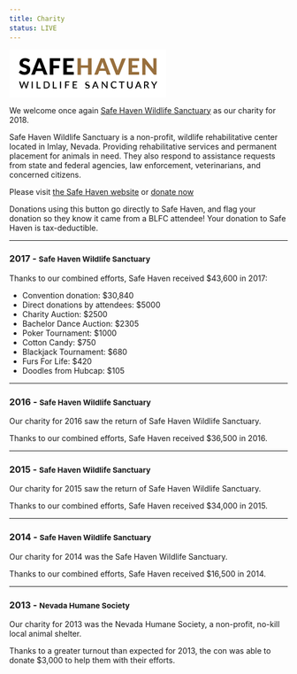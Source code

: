 ```yaml
---
title: Charity
status: LIVE
---
```

<p class="textcenter"><a style="background-color: #fff;display: inline-block;padding: 14px;" href="http://www.safehaven-wildlife.com/" target="_blank"><img src="/assets/img/logo-safehaven.png" alt="Safe Haven Wildlife Sanctuary" class="aligncenter"></a></p>

We welcome once again <a href="http://www.safehaven-wildlife.com/" target="_blank">Safe Haven Wildlife Sanctuary</a> as our charity for 2018.

Safe Haven Wildlife Sanctuary is a non-profit, wildlife rehabilitative center located in Imlay, Nevada. Providing rehabilitative services and permanent placement for animals in need. They also respond to assistance requests from state and federal agencies, law enforcement, veterinarians, and concerned citizens.

Please visit <a href="http://www.safehaven-wildlife.com/" target="_blank">the Safe Haven website</a> or <a href="http://safehavenwildlife.com/donate/donate-online/" target="_blank">donate now</a>

Donations using this button go directly to Safe Haven, and flag your donation so they know it came from a BLFC attendee! Your donation to Safe Haven is tax-deductible.

---

### 2017 - <small>Safe Haven Wildlife Sanctuary</small>

Thanks to our combined efforts, Safe Haven received $43,600 in 2017:

- Convention donation: $30,840
- Direct donations by attendees: $5000
- Charity Auction: $2500
- Bachelor Dance Auction: $2305
- Poker Tournament: $1000
- Cotton Candy: $750
- Blackjack Tournament: $680
- Furs For Life: $420
- Doodles from Hubcap: $105

---

### 2016 - <small>Safe Haven Wildlife Sanctuary</small>

Our charity for 2016 saw the return of Safe Haven Wildlife Sanctuary. 

Thanks to our combined efforts, Safe Haven received $36,500 in 2016.

---

### 2015 - <small>Safe Haven Wildlife Sanctuary</small>

Our charity for 2015 saw the return of Safe Haven Wildlife Sanctuary. 

Thanks to our combined efforts, Safe Haven received $34,000 in 2015.

---

### 2014 - <small>Safe Haven Wildlife Sanctuary</small>

Our charity for 2014 was the Safe Haven Wildlife Sanctuary.

Thanks to our combined efforts, Safe Haven received $16,500 in 2014.

---

### 2013 - <small>Nevada Humane Society</small>

Our charity for 2013 was the Nevada Humane Society, a non-profit, no-kill local animal shelter.

Thanks to a greater turnout than expected for 2013, the con was able to donate $3,000 to help them with their efforts.
